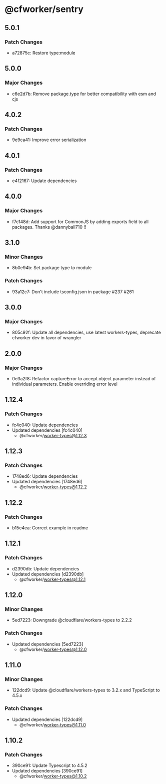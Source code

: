 # @cfworker/sentry

## 5.0.1

### Patch Changes

- a72875c: Restore type:module

## 5.0.0

### Major Changes

- c6e2d7b: Remove package.type for better compatibility with esm and cjs

## 4.0.2

### Patch Changes

- 9e9ca41: Improve error serialization

## 4.0.1

### Patch Changes

- e4f2167: Update dependencies

## 4.0.0

### Major Changes

- f7c148d: Add support for CommonJS by adding exports field to all packages. Thanks @dannyball710 !!

## 3.1.0

### Minor Changes

- 8b0e94b: Set package type to module

### Patch Changes

- 93a12c7: Don't include tsconfig.json in package #237 #261

## 3.0.0

### Major Changes

- 805c92f: Update all dependencies, use latest workers-types, deprecate cfworker dev in favor of wrangler

## 2.0.0

### Major Changes

- 0e3a2f8: Refactor captureError to accept object parameter instead of individual parameters. Enable overriding error level

## 1.12.4

### Patch Changes

- fc4c040: Update dependencies
- Updated dependencies [fc4c040]
  - @cfworker/worker-types@1.12.3

## 1.12.3

### Patch Changes

- 1748ed6: Update dependencies
- Updated dependencies [1748ed6]
  - @cfworker/worker-types@1.12.2

## 1.12.2

### Patch Changes

- b15e4ea: Correct example in readme

## 1.12.1

### Patch Changes

- d2390db: Update dependencies
- Updated dependencies [d2390db]
  - @cfworker/worker-types@1.12.1

## 1.12.0

### Minor Changes

- 5ed7223: Downgrade @cloudflare/workers-types to 2.2.2

### Patch Changes

- Updated dependencies [5ed7223]
  - @cfworker/worker-types@1.12.0

## 1.11.0

### Minor Changes

- 122dcd9: Update @cloudflare/workers-types to 3.2.x and TypeScript to 4.5.x

### Patch Changes

- Updated dependencies [122dcd9]
  - @cfworker/worker-types@1.11.0

## 1.10.2

### Patch Changes

- 390ce91: Update Typescript to 4.5.2
- Updated dependencies [390ce91]
  - @cfworker/worker-types@1.10.2
